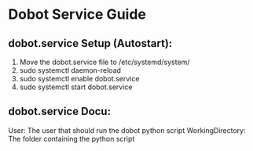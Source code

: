# Dobot Service Guide

## dobot.service Setup (Autostart):
1. Move the dobot.service file to /etc/systemd/system/
2. sudo systemctl daemon-reload
3. sudo systemctl enable dobot.service
4. sudo systemctl start dobot.service

## dobot.service Docu:
User: The user that should run the dobot python script
WorkingDirectory: The folder containing the python script
